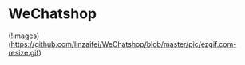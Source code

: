 # WeChatshop

(!images)(https://github.com/linzaifei/WeChatshop/blob/master/pic/ezgif.com-resize.gif)
